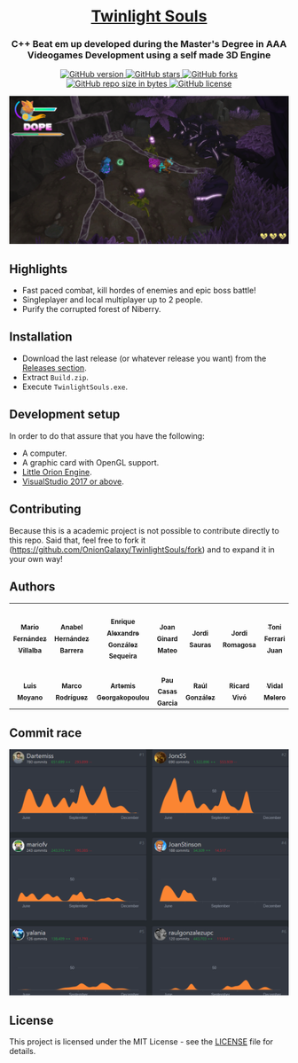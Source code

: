 <h1 align="center" style="border-bottom: none;">
  <a href="https://github.com/OnionGalaxy/TwinlightSouls/">Twinlight Souls</a>
</h1>
<h3 align="center">C++ Beat em up developed during the Master's Degree in AAA Videogames Development using a self made 3D Engine</h3>
<p align="center">
  <a href="https://github.com/OnionGalaxy/TwinlightSouls/releases/">
    <img alt="GitHub version" src="https://img.shields.io/github/v/release/OnionGalaxy/TwinlightSouls?include_prereleases">
  </a>
  <a href="https://github.com/OnionGalaxy/TwinlightSouls/stargazers/">
    <img alt="GitHub stars" src="https://img.shields.io/github/stars/OnionGalaxy/TwinlightSouls.svg">
  </a>
  <a href="https://github.com/OnionGalaxy/TwinlightSouls/network/">
    <img alt="GitHub forks" src="https://img.shields.io/github/forks/OnionGalaxy/TwinlightSouls.svg">
  </a>
  <a href="https://github.com/OnionGalaxy/TwinlightSouls/">
    <img alt="GitHub repo size in bytes" src="https://img.shields.io/github/repo-size/OnionGalaxy/TwinlightSouls.svg">
  </a>
  <a href="https://github.com/OnionGalaxy/TwinlightSouls/blob/develop/LICENSE">
    <img alt="GitHub license" src="https://img.shields.io/github/license/OnionGalaxy/TwinlightSouls.svg">
  </a>
</p>

![](https://github.com/OnionGalaxy/TwinlightSouls/blob/master/Media/twinlight_souls.png)

## Highlights
- Fast paced combat, kill hordes of enemies and epic boss battle!
- Singleplayer and local multiplayer up to 2 people.
- Purify the corrupted forest of Niberry.

## Installation
- Download the last release (or whatever release you want) from the [Releases section](https://github.com/OnionGalaxy/TwinlightSouls/releases).
- Extract `Build.zip`.
- Execute `TwinlightSouls.exe`.

## Development setup
In order to do that assure that you have the following:
- A computer.
- A graphic card with OpenGL support.
- [Little Orion Engine](https://github.com/OnionGalaxy/LittleOrionEngine).
- [VisualStudio 2017 or above](https://visualstudio.microsoft.com/es/).

## Contributing
Because this is a academic project is not possible to contribute directly to this repo. Said that, feel free to fork it (<https://github.com/OnionGalaxy/TwinlightSouls/fork>) and to expand it in your own way!

## Authors
<table>
  <tr>
    <td align="center"><a href="https://github.com/mariofv"><img src="https://avatars2.githubusercontent.com/u/17348688?v=4" width="100px;" alt=""/><br /><sub><b>Mario Fernández Villalba</b></sub></a><br /></td>
    <td align="center"><a href="https://github.com/yalania"><img src="https://avatars2.githubusercontent.com/u/48101863?v=4" width="100px;" alt=""/><br /><sub><b>Anabel Hernández Barrera</b></sub></a><br /></td>  
    <td align="center"><a href="https://github.com/Dartemiss"><img src="https://avatars2.githubusercontent.com/u/18176345?v=4" width="100px;" alt=""/><br /><sub><b>Enrique Alexandre González Sequeira</b></sub></a><br /></td>
    <td align="center"><a href="https://github.com/JoanStinson"><img src="https://avatars2.githubusercontent.com/u/24247839?v=4" width="100px;" alt=""/><br /><sub><b>Joan Ginard Mateo</b></sub></a><br /></td>
    <td align="center"><a href="https://github.com/JorxSS"><img src="https://avatars2.githubusercontent.com/u/49075678?v=4" width="100px;" alt=""/><br /><sub><b>Jordi Sauras</b></sub></a><br /></td>
    <td align="center"><a href="https://github.com/JordiRomagosa"><img src="https://avatars2.githubusercontent.com/u/9912719?v=4" width="100px;" alt=""/><br /><sub><b>Jordi Romagosa</b></sub></a><br /></td>
    <td align="center"><a href="https://github.com/Kibium"><img src="https://avatars2.githubusercontent.com/u/24247683?v=4" width="100px;" alt=""/><br /><sub><b>Toni Ferrari Juan</b></sub></a><br /></td>
 </tr>
 <tr>
     <td align="center"><a href="https://github.com/luismoyano"><img src="https://avatars2.githubusercontent.com/u/39064112?v=4" width="100px;" alt=""/><br /><sub><b>Luis Moyano</b></sub></a><br /></td>
    <td align="center"><a href="https://github.com/marcorod94"><img src="https://avatars2.githubusercontent.com/u/29025282?v=4" width="100px;" alt=""/><br /><sub><b>Marco Rodríguez</b></sub></a><br /></td>  
    <td align="center"><a href="https://github.com/Misarte"><img src="https://avatars2.githubusercontent.com/u/34191130?v=4" width="100px;" alt=""/><br /><sub><b>Artemis Georgakopoulou</b></sub></a><br /></td>
    <td align="center"><a href="https://github.com/pacasasgar"><img src="https://avatars2.githubusercontent.com/u/15977683?v=4" width="100px;" alt=""/><br /><sub><b>Pau Casas Garcia</b></sub></a><br /></td>
    <td align="center"><a href="https://github.com/raulgonzalezupc"><img src="https://avatars2.githubusercontent.com/u/56253770?v=4" width="100px;" alt=""/><br /><sub><b>Raúl González</b></sub></a><br /></td>
    <td align="center"><a href="https://github.com/RickyVimon"><img src="https://avatars2.githubusercontent.com/u/33130090?v=4" width="100px;" alt=""/><br /><sub><b>Ricard Vivó</b></sub></a><br /></td>
    <td align="center"><a href="https://github.com/vidalmelero"><img src="https://avatars2.githubusercontent.com/u/43371298?v=4" width="100px;" alt=""/><br /><sub><b>Vidal Melero</b></sub></a><br /></td>
</tr>
</table>

## Commit race
![](https://github.com/OnionGalaxy/TwinlightSouls/blob/master/Media/commitrace.png)

## License
This project is licensed under the MIT License - see the [LICENSE](https://github.com/OnionGalaxy/TwinlightSouls/blob/develop/LICENSE) file for details.

